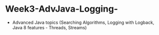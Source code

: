 # Week3-AdvJava-Logging-

- Advanced Java topics (Searching Algorithms, Logging with Logback, Java 8 features - Threads, Streams)
